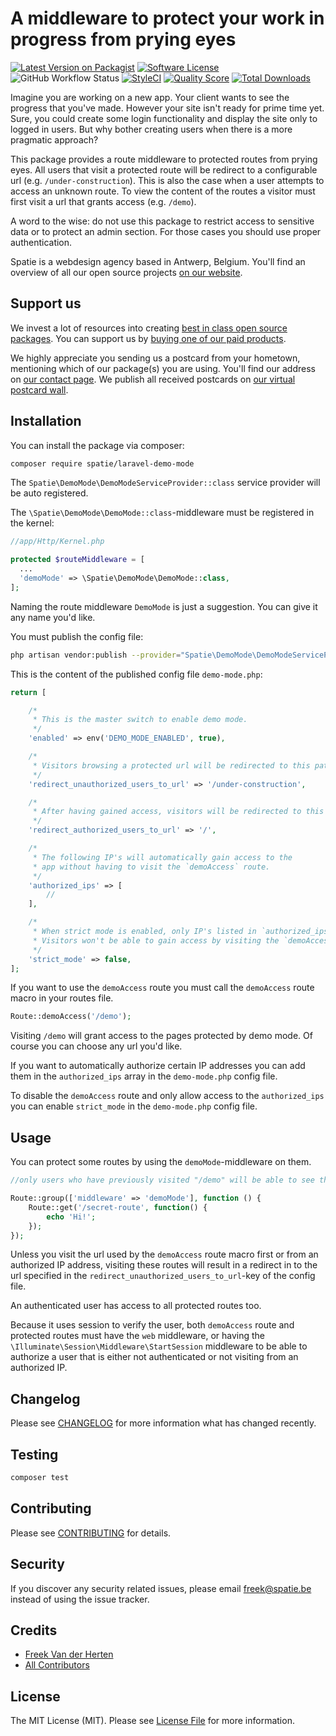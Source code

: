 # A middleware to protect your work in progress from prying eyes

[![Latest Version on Packagist](https://img.shields.io/packagist/v/spatie/laravel-demo-mode.svg?style=flat-square)](https://packagist.org/packages/spatie/laravel-demo-mode)
[![Software License](https://img.shields.io/badge/license-MIT-brightgreen.svg?style=flat-square)](LICENSE.md)
![GitHub Workflow Status](https://img.shields.io/github/workflow/status/spatie/laravel-demo-mode/run-tests?label=tests)
[![StyleCI](https://styleci.io/repos/54675475/shield?branch=master)](https://styleci.io/repos/54675475)
[![Quality Score](https://img.shields.io/scrutinizer/g/spatie/laravel-demo-mode.svg?style=flat-square)](https://scrutinizer-ci.com/g/spatie/laravel-demo-mode)
[![Total Downloads](https://img.shields.io/packagist/dt/spatie/laravel-demo-mode.svg?style=flat-square)](https://packagist.org/packages/spatie/laravel-demo-mode)

Imagine you are working on a new app. Your client wants to see the progress that you've made. However your site isn't ready for prime time yet. Sure, you could create some login functionality and display the site only to logged in users. But why bother creating users when there is a more pragmatic approach?

This package provides a route middleware to protected routes from prying eyes. All users that visit a protected route will be redirect to a configurable url (e.g. `/under-construction`). This is also the case when a user attempts to access an unknown route. To view the content of the routes a visitor must first visit a url that grants access (e.g. `/demo`).

A word to the wise: do not use this package to restrict access to sensitive data or to protect an admin section. For those cases you should use proper authentication.

Spatie is a webdesign agency based in Antwerp, Belgium. You'll find an overview of all our open source projects [on our website](https://spatie.be/opensource).

## Support us

We invest a lot of resources into creating [best in class open source packages](https://spatie.be/open-source). You can support us by [buying one of our paid products](https://spatie.be/open-source/support-us). 

We highly appreciate you sending us a postcard from your hometown, mentioning which of our package(s) you are using. You'll find our address on [our contact page](https://spatie.be/about-us). We publish all received postcards on [our virtual postcard wall](https://spatie.be/open-source/postcards).

## Installation

You can install the package via composer:

``` bash
composer require spatie/laravel-demo-mode
```

The `Spatie\DemoMode\DemoModeServiceProvider::class` service provider will be auto registered.

The `\Spatie\DemoMode\DemoMode::class`-middleware must be registered in the kernel:

```php
//app/Http/Kernel.php

protected $routeMiddleware = [
  ...
  'demoMode' => \Spatie\DemoMode\DemoMode::class,
];
```

Naming the route middleware `DemoMode` is just a suggestion. You can give it any name you'd like.

You must publish the config file:

```bash
php artisan vendor:publish --provider="Spatie\DemoMode\DemoModeServiceProvider"
```

This is the content of the published config file `demo-mode.php`:

```php
return [

    /*
     * This is the master switch to enable demo mode.
     */
    'enabled' => env('DEMO_MODE_ENABLED', true),

    /*
     * Visitors browsing a protected url will be redirected to this path.
     */
    'redirect_unauthorized_users_to_url' => '/under-construction',

    /*
     * After having gained access, visitors will be redirected to this path.
     */
    'redirect_authorized_users_to_url' => '/',

    /*
     * The following IP's will automatically gain access to the
     * app without having to visit the `demoAccess` route.
     */
    'authorized_ips' => [
        //
    ],

    /*
     * When strict mode is enabled, only IP's listed in `authorized_ips` will gain access.
     * Visitors won't be able to gain access by visiting the `demoAccess` route anymore.
     */
    'strict_mode' => false,
];
```

If you want to use the `demoAccess` route you must call the `demoAccess` route macro in your routes file.
```php
Route::demoAccess('/demo');
```
Visiting `/demo` will grant access to the pages protected by demo mode. Of course you can choose any url you'd like.

If you want to automatically authorize certain IP addresses you can add them in the `authorized_ips` array in the `demo-mode.php` config file.

To disable the `demoAccess` route and only allow access to the `authorized_ips` you can enable `strict_mode` in the `demo-mode.php` config file.

## Usage

You can protect some routes by using the `demoMode`-middleware on them.

```php
//only users who have previously visited "/demo" will be able to see these pages.

Route::group(['middleware' => 'demoMode'], function () {
    Route::get('/secret-route', function() {
        echo 'Hi!';
    });
});
```

Unless you visit the url used by the `demoAccess` route macro first or from an authorized IP address, visiting these routes will result in a redirect in to the url specified in the `redirect_unauthorized_users_to_url`-key of the config file.

An authenticated user has access to all protected routes too.

Because it uses session to verify the user, both `demoAccess` route and protected routes must have the `web` middleware, or having the `\Illuminate\Session\Middleware\StartSession` middleware to be able to authorize a user that is either not authenticated or not visiting from an authorized IP.

## Changelog

Please see [CHANGELOG](CHANGELOG.md) for more information what has changed recently.

## Testing

``` bash
composer test
```

## Contributing

Please see [CONTRIBUTING](.github/CONTRIBUTING.md) for details.

## Security

If you discover any security related issues, please email freek@spatie.be instead of using the issue tracker.

## Credits

- [Freek Van der Herten](https://github.com/freekmurze)
- [All Contributors](../../contributors)

## License

The MIT License (MIT). Please see [License File](LICENSE.md) for more information.
